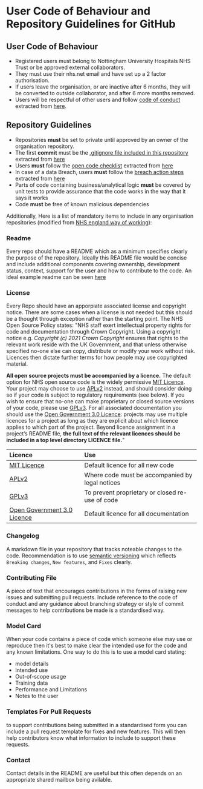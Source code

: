 # User Code of Behaviour and Repository Guidelines for GitHub

## User Code of Behaviour

 - Registered users must belong to Nottingham University Hospitals NHS Trust or be approved external collaborators.
 - They must use their nhs.net email and  have set up a 2 factor authorisation. 
 - If users leave the organisation, or are inactive after 6 months, they will be converted to outside collaborator, and after 6 more months removed. 
 - Users will be respectful of other users and follow [code of conduct](https://github.com/nottmhospitals/user_and_repository_guidelines/blob/main/code_of_conduct.md) extracted from [here](https://github.com/nhs-r-community/NHSRdatasets/blob/main/CODE_OF_CONDUCT.md).

## Repository Guidelines

 - Repositories **must** be set to private until approved by an owner of the organisation repository.
 - The first **commit** must be the [.gitignore file included in this repository](https://github.com/nottmhospitals/user_and_repository_guidelines/blob/main/.gitignore) extracted from [here](https://github.com/Birmingham-and-Solihull-ICS/BSOLproject/blob/main/.gitignore)
 - Users **must** follow the [open code checklist](https://github.com/nottmhospitals/user_and_repository_guidelines/blob/main/Open%20Code%20Checklist.md) extracted from [here](https://github.com/nhsengland/github-WoW/blob/main/docs/Open_Code_Checklist.md)
 - In case of a data Breach, users **must** follow the [breach action steps](https://github.com/nottmhospitals/user_and_repository_guidelines/blob/main/Breach_Actions_Plan.md) extracted from [here](https://tools.nhsrcommunity.com/technical-git.html#removing-sensitive-and-patient-identifiable-information)
 - Parts of code containing business/analytical logic **must** be covered by unit tests to provide assurance that the code works in the way that it says it works
 - Code **must** be free of known malicious dependencies

Additionally, Here is a list of mandatory items to include in any organisation repositories (modified from [NHS england way of working](https://github.com/nhsengland/github-WoW)):

### Readme
Every repo should have a README which as a minimum specifies clearly the purpose of the repository.  Ideally this README file would be concise and include additional components covering ownership, development status, context, support for the user and how to contribute to the code. An ideal example readme can be seen [here](https://github.com/othneildrew/Best-README-Template/blob/master/BLANK_README.md)

### License
Every Repo should have an apporpiate associated license and copyright notice.  There are some cases when a license is not needed but this should be a thought through exception rather than the starting point.  The NHS Open Source Policy states: "NHS staff exert intellectual property rights for code and documentation through Crown Copyright. Using a copyright notice e.g. _Copyright (c) 2021 Crown Copyright_ ensures that rights to the relevant work reside with the UK Government, and that unless otherwise specified no-one else can copy, distribute or modify your work without risk. Licences then dictate further terms for how people may use copyrighted material.

**All open source projects must be accompanied by a licence.** The default option for NHS open source code is the widely permissive [MIT Licence](https://choosealicense.com/licenses/mit/). Your project may choose to use [APLv2](https://choosealicense.com/licenses/apache-2.0/) instead, and should consider doing so if your code is subject to regulatory requirements (see below). If you wish to ensure that no-one can make proprietary or closed source versions of your code, please use [GPLv3](https://www.gnu.org/licenses/gpl-3.0.en.html). For all associated documentation you should use the [Open Government 3.0 Licence](https://www.nationalarchives.gov.uk/doc/open-government-licence/version/3/): projects may use multiple licences for a project as long as they are explicit about which licence applies to which part of the project. Beyond licence assignment in a project’s README file, **the full text of the relevant licences should be included in a top level directory LICENCE file.**"

|Licence  |Use  |
|:---|:---|
| [MIT Licence](https://choosealicense.com/licenses/mit/) | Default licence for all new code  |
| [APLv2](https://choosealicense.com/licenses/apache-2.0) | Where code must be accompanied by legal notices  |
| [GPLv3](https://www.gnu.org/licenses/gpl-3.0.en.html) | To prevent proprietary or closed re-use of code  |
| [Open Government 3.0 Licence](https://www.nationalarchives.gov.uk/doc/open-government-licence/version/3/) | Default licence for all documentation  |

### Changelog
A markdown file in your repository that tracks noteable changes to the code.  Recommendation is to use [semantic versioning](https://semver.org/spec/v2.0.0.html) which reflects `Breaking changes`, `New features`, and
`Fixes` clearly. 

### Contributing File
A piece of text that encourages contributions in the forms of raising new issues and submitting pull requests.  Include reference to the code of conduct and any guidance about branching strategy or style of commit messages to help contributions be made is a standardised way. 

### Model Card
When your code contains a piece of code which someone else may use or reproduce then it's best to make clear the intended use for the code and any known limitations.  One way to do this is to use a model card stating:
- model details 
- Intended use
- Out-of-scope usage
- Training data
- Performance and Limitations
- Notes to the user

### Templates For Pull Requests
to support contributions being submitted in a standardised form you can include a pull request template for fixes and new features.  This will then help contributors know what information to include to support these requests.

### Contact
Contact details in the README are useful but this often depends on an appropriate shared mailbox being avilable.

